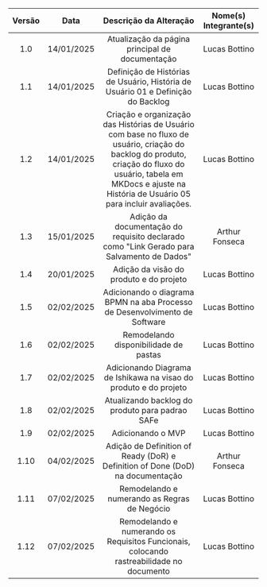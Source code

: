 | Versão |    Data    |                                                                                                Descrição da Alteração                                                                                                 | Nome(s) Integrante(s) |
| :----: | :--------: | :-------------------------------------------------------------------------------------------------------------------------------------------------------------------------------------------------------------------: | :-------------------: |
|  1.0   | 14/01/2025 |                                                                                    Atualização da página principal de documentação                                                                                    |     Lucas Bottino     |
|  1.1   | 14/01/2025 |                                                                   Definição de Histórias de Usuário, História de Usuário 01 e Definição do Backlog                                                                    |     Lucas Bottino     |
|  1.2   | 14/01/2025 | Criação e organização das Histórias de Usuário com base no fluxo de usuário, criação do backlog do produto, criação do fluxo do usuário, tabela em MKDocs e ajuste na História de Usuário 05 para incluir avaliações. |     Lucas Bottino     |
|  1.3   | 15/01/2025 |                                                               Adição da documentação do requisito declarado como "Link Gerado para Salvamento de Dados"                                                               |    Arthur Fonseca     |
|  1.4   | 20/01/2025 |                                                                                        Adição da visão do produto e do projeto                                                                                        |     Lucas Bottino     |
|  1.5   | 02/02/2025 |                                                                      Adicionando o diagrama BPMN na aba Processo de Desenvolvimento de Software                                                                       |     Lucas Bottino     |
|  1.6   | 02/02/2025 |                                                                                         Remodelando disponibilidade de pastas                                                                                         |     Lucas Bottino     |
|  1.7   | 02/02/2025 |                                                                           Adicionando Diagrama de Ishikawa na visao do produto e do projeto                                                                           |     Lucas Bottino     |
|  1.8   | 02/02/2025 |                                                                                    Atualizando backlog do produto para padrao SAFe                                                                                    |     Lucas Bottino     |
|  1.9   | 02/02/2025 |                                                                                                   Adicionando o MVP                                                                                                   |     Lucas Bottino     |
|  1.10  | 04/02/2025 |                                                                    Adição de Definition of Ready (DoR) e Definition of Done (DoD) na documentação                                                                     |    Arthur Fonseca     |
|  1.11  | 07/02/2025 |                                                                                     Remodelando e numerando as Regras de Negócio                                                                                      |     Lucas Bottino     |
|  1.12  | 07/02/2025 |                                                               Remodelando e numerando os Requisitos Funcionais, colocando rastreabilidade no documento                                                                |     Lucas Bottino     |
